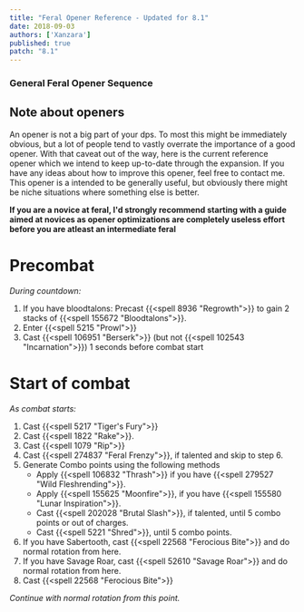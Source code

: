 ```yaml
---
title: "Feral Opener Reference - Updated for 8.1"
date: 2018-09-03
authors: ['Xanzara']
published: true
patch: "8.1"
---
```


### General Feral Opener Sequence

## Note about openers
An opener is not a big part of your dps. To most this might be immediately obvious, but a lot of people tend to vastly overrate the importance of a good opener. With that caveat out of the way, here is the current reference opener which we intend to keep up-to-date through the expansion. If you have any ideas about how to improve this opener, feel free to contact me. This opener is a intended to be generally useful, but obviously there might be niche situations where something else is better.

**If you are a novice at feral, I'd strongly recommend starting with a guide aimed at novices as opener optimizations are completely useless effort before you are atleast an intermediate feral**

# Precombat
*During countdown:*

1. If you have bloodtalons: Precast {{<spell 8936 "Regrowth">}} to gain 2 stacks of {{<spell 155672 "Bloodtalons">}}.
2. Enter {{<spell 5215 "Prowl">}}
3. Cast {{<spell 106951 "Berserk">}} (but not {{<spell 102543 "Incarnation">}}) 1 seconds before combat start

# Start of combat

*As combat starts:*

1. Cast {{<spell 5217 "Tiger's Fury">}}
2. Cast {{<spell 1822 "Rake">}}.
3. Cast {{<spell 1079 "Rip">}}
4. Cast {{<spell 274837 "Feral Frenzy">}}, if talented and skip to step 6.
5. Generate Combo points using the following methods
   * Apply {{<spell 106832 "Thrash">}} if you have {{<spell 279527 "Wild Fleshrending">}}.
   * Apply {{<spell 155625 "Moonfire">}}, if you have {{<spell 155580 "Lunar Inspiration">}}.
   * Cast {{<spell 202028 "Brutal Slash">}}, if talented, until 5 combo points or out of charges. 
   * Cast {{<spell 5221 "Shred">}}, until 5 combo points.
6. If you have Sabertooth, cast {{<spell 22568 "Ferocious Bite">}} and do normal rotation from here.
7. If you have Savage Roar, cast {{<spell 52610 "Savage Roar">}} and do normal rotation from here.
8. Cast {{<spell 22568 "Ferocious Bite">}}

*Continue with normal rotation from this point.*
